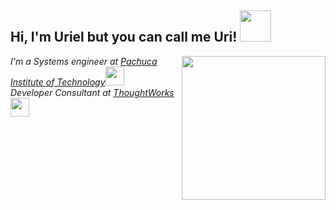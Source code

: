 <h2> Hi, I'm Uriel but you can call me Uri! <img src="https://media1.giphy.com/media/jptSqy6yYse5AaDRn0/giphy.gif?cid=ecf05e47q1sdfttrhm29ljd0fiucq86cv9xntyhb0jbqwp6s&rid=giphy.gif&ct=s" width="50"></h2>
<img align='right' src="https://media1.giphy.com/media/KNP5EQE5n2nczSFYpD/giphy.gif?cid=ecf05e47fuec2jvmr0q074cn7w6tyiolxhu2m2ppz6lszq2i&rid=giphy.gif&ct=g" width="230">
<p><em>I'm a Systems engineer at <a href="http://www.itpachuca.edu.mx/">Pachuca Institute of Technology</a><img src="https://media.giphy.com/media/fYSnHlufseco8Fh93Z/giphy.gif" width="30"></br>Developer Consultant at <a href="https://www.thoughtworks.com">ThoughtWorks</a><img src="https://media.giphy.com/media/WUlplcMpOCEmTGBtBW/giphy.gif" width="30"> 
</em></p>

